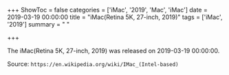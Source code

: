 +++
ShowToc = false
categories = ['iMac', '2019', 'Mac', 'iMac']
date = 2019-03-19 00:00:00
title = "iMac(Retina 5K, 27-inch, 2019)"
tags = ['iMac', '2019']
summary = " "

+++

The iMac(Retina 5K, 27-inch, 2019) was released on 2019-03-19 00:00:00.

Source: `https://en.wikipedia.org/wiki/IMac_(Intel-based)`


